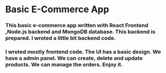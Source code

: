 ﻿# Basic E-Commerce App
### This basic e-commerce app written with React Frontend ,Node.js backend and MongoDB database. This backend is prepared. I wroted a little bit backend code. 
### I wroted mostly frontend code. The UI has a basic design. We have a admin panel. We can create, delete and update products. We can manage the orders. Enjoy it.
